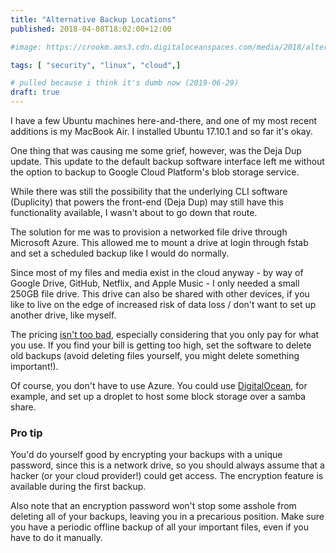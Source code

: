 ```yaml
---
title: "Alternative Backup Locations"
published: 2018-04-08T18:02:00+12:00

#image: https://crookm.ams3.cdn.digitaloceanspaces.com/media/2018/alternative-backup-locations--1af25f31-2bab-4d06-b33d-c32281b37bc4.png

tags: [ "security", "linux", "cloud",]

# pulled because i think it's dumb now (2019-06-29)
draft: true
---
```


I have a few Ubuntu machines here-and-there, and one of my most recent additions is my MacBook Air. I installed Ubuntu 17.10.1 and so far it's okay.

One thing that was causing me some grief, however, was the Deja Dup update. This update to the default backup software interface left me without the option to backup to Google Cloud Platform's blob storage service.

While there was still the possibility that the underlying CLI software (Duplicity) that powers the front-end (Deja Dup) may still have this functionality available, I wasn't about to go down that route.

The solution for me was to provision a networked file drive through Microsoft Azure. This allowed me to mount a drive at login through fstab and set a scheduled backup like I would do normally.

Since most of my files and media exist in the cloud anyway - by way of Google Drive, GitHub, Netflix, and Apple Music - I only needed a small 250GB file drive. This drive can also be shared with other devices, if you like to live on the edge of increased risk of data loss / don't want to set up another drive, like myself.

The pricing [isn't too bad](https://azure.microsoft.com/en-us/pricing/details/storage/files/), especially considering that you only pay for what you use. If you find your bill is getting too high, set the software to delete old backups (avoid deleting files yourself, you might delete something important!).

Of course, you don't have to use Azure. You could use [DigitalOcean](https://m.do.co/c/f8ffd8a5f356), for example, and set up a droplet to host some block storage over a samba share.

### Pro tip

You'd do yourself good by encrypting your backups with a unique password, since this is a network drive, so you should always assume that a hacker (or your cloud provider!) could get access. The encryption feature is available during the first backup.

Also note that an encryption password won't stop some asshole from deleting all of your backups, leaving you in a precarious position. Make sure you have a periodic offline backup of all your important files, even if you have to do it manually.
